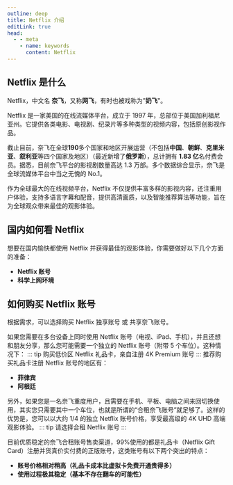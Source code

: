 ```yaml
---
outline: deep
title: Netflix 介绍
editLink: true
head:
  - - meta
    - name: keywords
      content: Netflix
---
```


## Netflix 是什么

Netflix，中文名 **奈飞**，又称**网飞**，有时也被戏称为”**奶飞**"。

Netflix 是一家美国的在线流媒体平台，成立于 1997 年，总部位于美国加利福尼亚州。它提供各类电影、电视剧、纪录片等多种类型的视频内容，包括原创影视作品。

截止目前，奈飞在全球**190**多个国家和地区开展运营（不包括**中国**、**朝鲜**、**克里米亚**、**叙利亚**等四个国家及地区）（最近新增了**俄罗斯**），总计拥有 **1.83 亿**名付费会员。据悉，目前奈飞平台的影视剧数量高达 1.3 万部。多个数据综合显示，奈飞是全球流媒体平台中当之无愧的 No.1。

作为全球最大的在线视频平台，Netflix 不仅提供丰富多样的影视内容，还注重用户体验，支持多语言字幕和配音，提供高清画质，以及智能推荐算法等功能，旨在为全球观众带来最佳的观影体验。

## 国内如何看 Netflix

想要在国内愉快都使用 Netflix 并获得最佳的观影体验，你需要做好以下几个方面的准备：

- **Netflix 账号**
- **科学上网环境**

## 如何购买 Netflix 账号

根据需求，可以选择购买 Netflix 独享账号 或 共享奈飞账号。

如果您需要在多台设备上同时使用 Netflix 账号（电视、iPad、手机），并且还想和朋友分享，那么您可能需要一个独立的 Netflix 账号（附带 5 个车位）。这种情况下：
::: tip <Badge type="warning" text="最佳解决方案" />
购买低价区 Netflix 礼品卡，亲自注册 4K Premium 账号
:::
推荐购买礼品卡注册 Netflix 账号的地区有：

- **菲律宾**
- **阿根廷**

另外，如果您是一名奈飞重度用户，且需要在手机、平板、电脑之间来回切换使用，其实您只需要其中一个车位，也就是所谓的“合租奈飞账号”就足够了。这样的优势是，您可以以大约 1/4 的独立 Netflix 账号价格，享受最高级的 4K UHD 高端观影体验。
::: tip <Badge type="warning" text="普通用户" />
请选择合租 Netflix 账号
:::

目前优质稳定的奈飞合租账号售卖渠道，99%使用的都是礼品卡（Netflix Gift Card）注册并货真价实付费的正版账号，这类账号有以下两个突出的特点：

- **账号价格相对稍高（礼品卡成本比虚拟卡免费开通贵得多）**
- **使用过程极其稳定（基本不存在翻车的可能性）**
